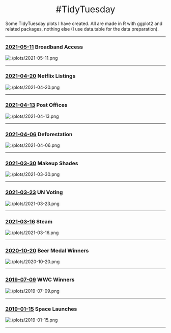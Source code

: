 <h1 style="font-weight:normal" align="center">
  &nbsp;#TidyTuesday&nbsp;
</h1>


Some TidyTuesday plots I have created. All are made in R with ggplot2 and related packages, nothing else (I use data.table for the data preparation).


***

### [2021-05-11](https://github.com/josephedwardoreilly/TidyTuesday/blob/master/src/tt_Broadband.R) ‍ Broadband Access 
![./plots/2021-05-11.png](https://raw.githubusercontent.com/josephedwardoreilly/TidyTuesday/master/plots/2021-05-11.png)

***

### [2021-04-20](https://github.com/josephedwardoreilly/TidyTuesday/blob/master/src/tt_Netflix.R) ‍ Netflix Listings 
![./plots/2021-04-20.png](https://raw.githubusercontent.com/josephedwardoreilly/TidyTuesday/master/plots/2021-04-20.png)

***

### [2021-04-13](https://github.com/josephedwardoreilly/TidyTuesday/blob/master/src/tt_Post.R) ‍ Post Offices
![./plots/2021-04-13.png](https://raw.githubusercontent.com/josephedwardoreilly/TidyTuesday/master/plots/2021-04-13.png)

***

### [2021-04-06](https://github.com/josephedwardoreilly/TidyTuesday/blob/master/src/tt_Deforestation.R) ‍ Deforestation
![./plots/2021-04-06.png](https://raw.githubusercontent.com/josephedwardoreilly/TidyTuesday/master/plots/2021-04-06.png)

***

### [2021-03-30](https://github.com/josephedwardoreilly/TidyTuesday/blob/master/src/tt_Sephora.R) ‍ Makeup Shades
![./plots/2021-03-30.png](https://raw.githubusercontent.com/josephedwardoreilly/TidyTuesday/master/plots/2021-03-30.png)

***

### [2021-03-23](https://github.com/josephedwardoreilly/TidyTuesday/blob/master/src/tt_UN.R) ‍ UN Voting
![./plots/2021-03-23.png](https://raw.githubusercontent.com/josephedwardoreilly/TidyTuesday/master/plots/2021-03-23.png)

***

### [2021-03-16](https://github.com/josephedwardoreilly/TidyTuesday/blob/master/src/tt_Steam.R) ‍ Steam
![./plots/2021-03-16.png](https://raw.githubusercontent.com/josephedwardoreilly/TidyTuesday/master/plots/2021-03-16.png)

***

### [2020-10-20](https://github.com/josephedwardoreilly/TidyTuesday/blob/master/src/tt_Beer.R) ‍ Beer Medal Winners
![./plots/2020-10-20.png](https://raw.githubusercontent.com/josephedwardoreilly/TidyTuesday/master/plots/2020-10-20.png)

***

### [2019-07-09](https://github.com/josephedwardoreilly/TidyTuesday/blob/master/src/tt_WWC.R) ‍ WWC Winners
![./plots/2019-07-09.png](https://raw.githubusercontent.com/josephedwardoreilly/TidyTuesday/master/plots/2019-07-09.png)

***

### [2019-01-15](https://github.com/josephedwardoreilly/TidyTuesday/blob/master/src/tt_launches.R) ‍ Space Launches
![./plots/2019-01-15.png](https://raw.githubusercontent.com/josephedwardoreilly/TidyTuesday/master/plots/2019-01-15.png)

***
